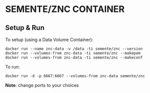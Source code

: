 # SEMENTE/ZNC CONTAINER

## Setup & Run

To setup (using a Data Volume Container):

    docker run --name znc-data -v /data -ti semente/znc --version
    docker run --volumes-from znc-data -ti semente/znc --makepem
    docker run --volumes-from znc-data -ti semente/znc --makeconf

To run:

    docker run -d -p 6667:6667 --volumes-from znc-data semente/znc

**Note**: change ports to your choices
